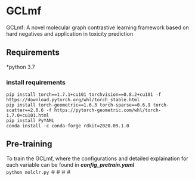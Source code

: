 # GCLmf
GCLmf: A novel molecular graph contrastive learning framework based on hard negatives and application in toxicity prediction

## Requirements
 *python 3.7 
### install requirements
```
pip install torch==1.7.1+cu101 torchvision==0.8.2+cu101 -f https://download.pytorch.org/whl/torch_stable.html  
pip install torch-geometric==1.6.3 torch-sparse==0.6.9 torch-scatter==2.0.6 -f https://pytorch-geometric.com/whl/torch-1.7.0+cu101.html
pip install PyYAML
conda install -c conda-forge rdkit=2020.09.1.0
```

## Pre-training
To train the GCLmf, where the configurations and detailed explaination for each variable can be found in ***config_pretrain.yaml***  
`python molclr.py` 
＃＃＃＃

  







